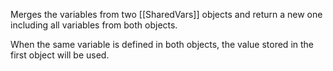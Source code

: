 Merges the variables from two [[SharedVars]] objects and return a new one including all variables from both objects.

When the same variable is defined in both objects, the value stored in the first object will be used.

